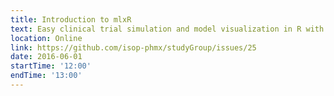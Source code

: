 ```yaml
---
title: Introduction to mlxR
text: Easy clinical trial simulation and model visualization in R with the mlxR package
location: Online
link: https://github.com/isop-phmx/studyGroup/issues/25
date: 2016-06-01
startTime: '12:00'
endTime: '13:00'
---
```

